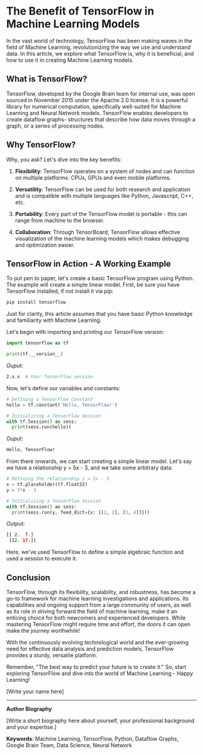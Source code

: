 # The Benefit of TensorFlow in Machine Learning Models

In the vast world of technology, TensorFlow has been making waves in the field of Machine Learning, revolutionizing the way we use and understand data. In this article, we explore what TensorFlow is, why it is beneficial, and how to use it in creating Machine Learning models.

## What is TensorFlow?

TensorFlow, developed by the Google Brain team for internal use, was open sourced in November 2015 under the Apache 2.0 license. It is a powerful library for numerical computation, specifically well-suited for Machine Learning and Neural Network models. TensorFlow enables developers to create dataflow graphs- structures that describe how data moves through a graph, or a series of processing nodes.

## Why TensorFlow?

Why, you ask? Let's dive into the key benefits:

1. **Flexibility**: TensorFlow operates on a system of nodes and can function on multiple platforms: CPUs, GPUs and even mobile platforms.

2. **Versatility**: TensorFlow can be used for both research and application and is compatible with multiple languages like Python, Javascript, C++, etc.

3. **Portability**: Every part of the TensorFlow model is portable - this can range from machine to the browser.

4. **Collaboration**: Through TensorBoard, TensorFlow allows effective visualization of the machine learning models which makes debugging and optimization easier.

## TensorFlow in Action - A Working Example

To put pen to paper, let's create a basic TensorFlow program using Python. The example will create a simple linear model. First, be sure you have TensorFlow installed, if not install it via pip:

```bash
pip install tensorflow
```

Just for clarity, this article assumes that you have basic Python knowledge and familiarity with Machine Learning. 

Let's begin with importing and printing our TensorFlow version:

```python
import tensorflow as tf

print(tf.__version__)
```

_Ouput:_ 

```bash
2.x.x  # Your TensorFlow version
```

Now, let's define our variables and constants:

```python
# Defining a TensorFlow Constant
hello = tf.constant('Hello, TensorFlow!')

# Initializing a TensorFlow Session
with tf.Session() as sess:
  print(sess.run(hello))
```

_Ouput:_ 

```bash
Hello, TensorFlow!
```

From there onwards, we can start creating a simple linear model. Let's say we have a relationship y = 5x - 3, and we take some arbitrary data:

```python
# Defining the relationship y = 5x - 3
x = tf.placeholder(tf.float32)
y = 5*x - 3

# Initializing a TensorFlow Session
with tf.Session() as sess:
  print(sess.run(y, feed_dict={x: [[1, 2], [3, 4]]}))
```

_Output:_

```bash
[[ 2.  7.]
 [12. 17.]]
```

Here, we've used TensorFlow to define a simple algebraic function and used a session to execute it.

## Conclusion

TensorFlow, through its flexibility, scalability, and robustness, has become a go-to framework for machine learning investigations and applications. Its capabilities and ongoing support from a large community of users, as well as its role in driving forward the field of machine learning, make it an enticing choice for both newcomers and experienced developers. While mastering TensorFlow might require time and effort, the doors it can open make the journey worthwhile! 

With the continuously evolving technological world and the ever-growing need for effective data analysis and prediction models, TensorFlow provides a sturdy, versatile platform. 

Remember, "The best way to predict your future is to create it." So, start exploring TensorFlow and dive into the world of Machine Learning - Happy Learning!

[Write your name here]

---

**Author Biography**

[Write a short biography here about yourself, your professional background and your expertise.] 

**Keywords**: Machine Learning, TensorFlow, Python, Dataflow Graphs, Google Brain Team, Data Science, Neural Network
